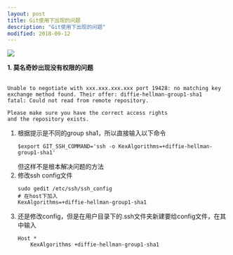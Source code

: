 ```yaml
---
layout: post
title: Git使用下出现的问题
description: "Git使用下出现的问题"
modified: 2018-09-12
---
```


<img src="http://i.imgur.com/nQFuJBO.jpg">

<b>1. 莫名奇妙出现没有权限的问题</b> <br><br>
```
Unable to negotiate with xxx.xxx.xxx.xxx port 19428: no matching key exchange method found. Their offer: diffie-hellman-group1-sha1
fatal: Could not read from remote repository.

Please make sure you have the correct access rights
and the repository exists.
```
 1. 根据提示是不同的group sha1，所以直接输入以下命令
    ```
    $export GIT_SSH_COMMAND='ssh -o KexAlgorithms=+diffie-hellman-group1-sha1'
    ```
    但这样不是根本解决问题的方法
 2. 修改ssh config文件
    ```
    sudo gedit /etc/ssh/ssh_config 
    # 在host下加入 
    KexAlgorithms=+diffie-hellman-group1-sha1
    ```
 3. 还是修改config，但是在用户目录下的.ssh文件夹新建要给config文件，在其中输入
    ```
    Host *
        KexAlgorithms +diffie-hellman-group1-sha1
    ```


<br>

<div class="fb-comments" data-href="https://www.facebook.com/photo.php?fbid=426800044160287" data-width="650" data-numposts="3" data-colorscheme="light"></div>
